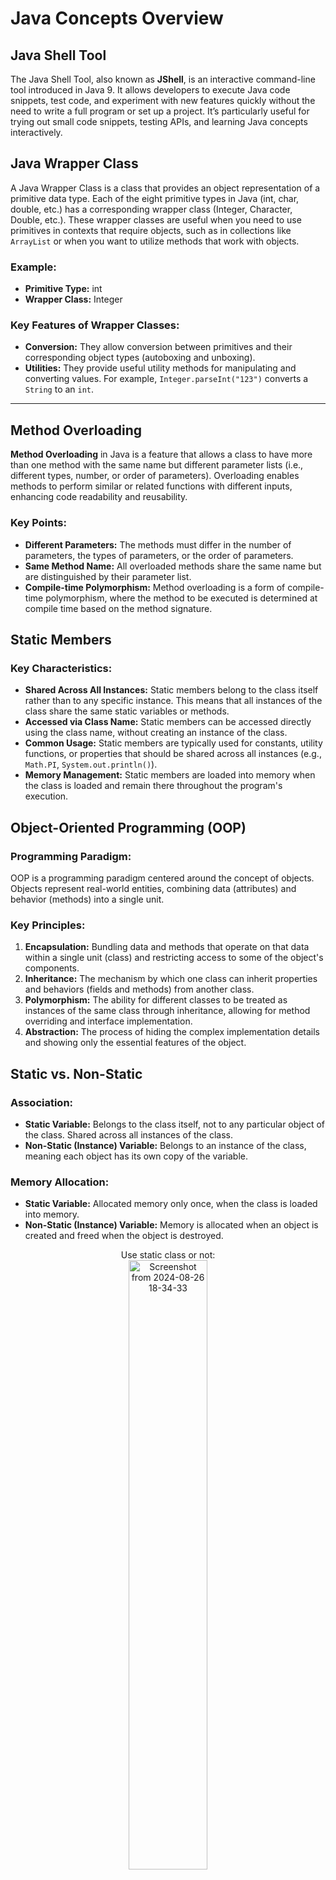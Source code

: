 # Java Concepts Overview

## Java Shell Tool

The Java Shell Tool, also known as **JShell**, is an interactive command-line tool introduced in Java 9. It allows developers to execute Java code snippets, test code, and experiment with new features quickly without the need to write a full program or set up a project. It’s particularly useful for trying out small code snippets, testing APIs, and learning Java concepts interactively.

## Java Wrapper Class

A Java Wrapper Class is a class that provides an object representation of a primitive data type. Each of the eight primitive types in Java (int, char, double, etc.) has a corresponding wrapper class (Integer, Character, Double, etc.). These wrapper classes are useful when you need to use primitives in contexts that require objects, such as in collections like `ArrayList` or when you want to utilize methods that work with objects.

### Example:
- **Primitive Type:** int
- **Wrapper Class:** Integer

### Key Features of Wrapper Classes:
- **Conversion:** They allow conversion between primitives and their corresponding object types (autoboxing and unboxing).
- **Utilities:** They provide useful utility methods for manipulating and converting values. For example, `Integer.parseInt("123")` converts a `String` to an `int`.

---

## Method Overloading

**Method Overloading** in Java is a feature that allows a class to have more than one method with the same name but different parameter lists (i.e., different types, number, or order of parameters). Overloading enables methods to perform similar or related functions with different inputs, enhancing code readability and reusability.

### Key Points:
- **Different Parameters:** The methods must differ in the number of parameters, the types of parameters, or the order of parameters.
- **Same Method Name:** All overloaded methods share the same name but are distinguished by their parameter list.
- **Compile-time Polymorphism:** Method overloading is a form of compile-time polymorphism, where the method to be executed is determined at compile time based on the method signature.

## Static Members

### Key Characteristics:
- **Shared Across All Instances:** Static members belong to the class itself rather than to any specific instance. This means that all instances of the class share the same static variables or methods.
- **Accessed via Class Name:** Static members can be accessed directly using the class name, without creating an instance of the class.
- **Common Usage:** Static members are typically used for constants, utility functions, or properties that should be shared across all instances (e.g., `Math.PI`, `System.out.println()`).
- **Memory Management:** Static members are loaded into memory when the class is loaded and remain there throughout the program's execution.

## Object-Oriented Programming (OOP)

### Programming Paradigm:
OOP is a programming paradigm centered around the concept of objects. Objects represent real-world entities, combining data (attributes) and behavior (methods) into a single unit.

### Key Principles:
1. **Encapsulation:** Bundling data and methods that operate on that data within a single unit (class) and restricting access to some of the object's components.
2. **Inheritance:** The mechanism by which one class can inherit properties and behaviors (fields and methods) from another class.
3. **Polymorphism:** The ability for different classes to be treated as instances of the same class through inheritance, allowing for method overriding and interface implementation.
4. **Abstraction:** The process of hiding the complex implementation details and showing only the essential features of the object.

## Static vs. Non-Static

### Association:
- **Static Variable:** Belongs to the class itself, not to any particular object of the class. Shared across all instances of the class.
- **Non-Static (Instance) Variable:** Belongs to an instance of the class, meaning each object has its own copy of the variable.

### Memory Allocation:
- **Static Variable:** Allocated memory only once, when the class is loaded into memory.
- **Non-Static (Instance) Variable:** Memory is allocated when an object is created and freed when the object is destroyed.


<p align="center">
  Use static class or not:
  <br>
  <img src="https://github.com/user-attachments/assets/07167463-7475-4c25-9356-dd8d6af5a033" alt="Screenshot from 2024-08-26 18-34-33" style="width:50%;">
</p>

<p align="center">
  When you have a non-static method, you have to create the class first:
  <br>
  <img src="https://github.com/user-attachments/assets/bbeb830f-11e5-4b00-b472-50354cbdcc37" alt="Screenshot from 2024-08-26 18-43-50" style="width:50%;">
</p>

<p align="center">
  But for a static method inside a class, you do not need to declare it first:
  <br>
  <img src="https://github.com/user-attachments/assets/f7faa408-bf92-4f1b-8cb2-f062a5b68f5f" alt="Screenshot from 2024-08-26 18-45-03" style="width:50%;">
</p>



### Access:
- **Static Variable:** Can be accessed directly using the class name without needing to create an object.  
  Example: `ClassName.staticVariable;`
- **Non-Static (Instance) Variable:** Must be accessed through an object of the class.  
  Example: `objectName.instanceVariable;`

## Polymorphism

Polymorphism simply means “many forms”. In Java, it allows one interface to be used for a general class of actions. It enables a single method or object to take on many forms, depending on the context in which it is used.

### Types of Polymorphism:
1. **Compile-time Polymorphism (Method Overloading):**  
   - Define multiple methods with the same name but different parameter lists within the same class.
   - The correct method to call is determined at compile-time based on the method signature.
   
2. **Runtime Polymorphism (Method Overriding):**  
   - Allows a subclass to provide a specific implementation of a method that is already defined in its superclass.

## Wrapper Classes

Each primitive type in Java has a corresponding wrapper class (e.g., `int -> Integer`, `double -> Double`).

## Final

### Final Variables:
- **Constant Values:** When a variable is declared as final, it means that once the variable is assigned a value, it cannot be changed or reassigned.

### Final Methods:
- **Preventing Overriding:** When a method is declared as final, it cannot be overridden by subclasses.

## Abstract

### Abstract Class:
- **Cannot Be Instantiated:** An abstract class cannot be instantiated directly.
- **Contains Abstract and Non-Abstract Methods:** An abstract class can have both abstract methods (without a body) and concrete methods (with a body).

### Abstract Method:
- **No Implementation:** An abstract method is declared without an implementation.
- **Must Be in Abstract Class:** Abstract methods can only be declared inside an abstract class.

## Interface

Interfaces cannot have constructors because they cannot be instantiated. An interface only defines a contract that other classes must adhere to.

---

## Interface vs. Abstract Class vs. Concrete Class

### 1. Purpose:
- **Interface:** Defines a contract or a set of methods that implementing classes must provide.
- **Abstract Class:** Serves as a base class with partial implementation.
- **Concrete Class:** A fully implemented class that can be instantiated.

### 2. Method Implementation:
- **Interface:** Methods are abstract by default (before Java 8).
- **Abstract Class:** Can have both abstract and concrete methods.
- **Concrete Class:** All methods have full implementations.

### 3. Multiple Inheritance:
- **Interface:** A class can implement multiple interfaces.
- **Abstract Class:** A class can extend only one abstract class.
- **Concrete Class:** A concrete class can extend only one class but can implement multiple interfaces.

### 4. Fields:
- **Interface:** Can only contain static and final fields.
- **Abstract Class:** Can have instance variables and static fields.
- **Concrete Class:** Can have instance variables and static fields.

### 5. Constructors:
- **Interface:** Cannot have constructors.
- **Abstract Class:** Can have constructors to initialize fields of the abstract class.
- **Concrete Class:** Can have constructors to initialize its fields.

### 6. Instantiation:
- **Interface:** Cannot be instantiated directly.
- **Abstract Class:** Cannot be instantiated directly.
- **Concrete Class:** Can be instantiated directly.

### 7. When to Use:
- **Interface:** Define a contract that can be implemented by any class.
- **Abstract Class:** Share code among related classes while enforcing some methods to be overridden.
- **Concrete Class:** A fully functional class that can be instantiated.
---
## Generics

Generics in Java is a feature that allows you to define classes, interfaces, and methods with placeholder types, which can be specified when the class, interface, or method is used. This helps create more flexible and reusable code by enabling type safety without the need to specify specific data types.
. **Generic Interfaces:**
   - Interfaces can also be generic, allowing them to work with different types.
   - **Example:**
     ```java
     interface Container<T> {
         void add(T item);
         T get();
     }

     class StringContainer implements Container<String> {
         private String item;

         public void add(String item) {
             this.item = item;
         }

         public String get() {
             return item;
         }
     }
```

Sure! Here's a concise version for your GitHub:

---

**Java Lambda Expressions:**
Lambda expressions provide a succinct way to represent anonymous functions in Java, enabling functional programming. They are used primarily with functional interfaces, allowing for cleaner and more readable code. Syntax: `(parameters) -> expression`. Example: `Runnable r = () -> System.out.println("Running with a lambda");`.

---

